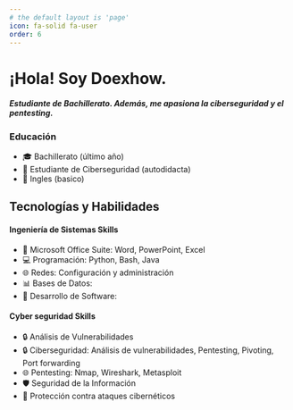 ```yaml
---
# the default layout is 'page'
icon: fa-solid fa-user
order: 6
---
```

# ¡Hola! Soy Doexhow.
##### Estudiante de Bachillerato. Además, me apasiona la ciberseguridad y el pentesting.

### Educación
- 🎓 Bachillerato (último año)
- 📘 Estudiante de Ciberseguridad (autodidacta)
- 📄 Ingles (basico)

## Tecnologías y Habilidades

#### Ingeniería de Sistemas Skills
- 💼 Microsoft Office Suite: Word, PowerPoint, Excel
- 💻 Programación: Python, Bash, Java
- 🌐 Redes: Configuración y administración
- 📊 Bases de Datos: 
- 🔄 Desarrollo de Software:

#### Cyber seguridad Skills
- 🔒 Análisis de Vulnerabilidades
- 🔒 Ciberseguridad: Análisis de vulnerabilidades, Pentesting, Pivoting, Port forwarding
- 🌐 Pentesting: Nmap, Wireshark, Metasploit
- 🛡️ Seguridad de la Información 
- 🚧 Protección contra ataques cibernéticos